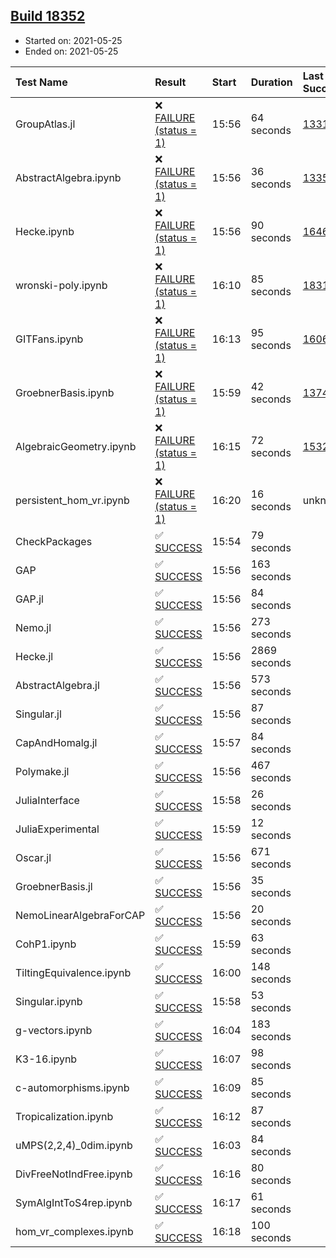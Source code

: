 ## [Build 18352](https://oscarci.mathematik.uni-kl.de/job/oscar/18352/)

* Started on: 2021-05-25
* Ended on: 2021-05-25

| Test Name    | Result | Start | Duration | Last Success | First Failure |
|:-------------|:-------|:------|:---------|:-------------|:--------------|
| GroupAtlas.jl | ❌ [FAILURE (status = 1)](https://oscarci.mathematik.uni-kl.de/job/oscar/18352/artifact/logs/build-18352/GroupAtlas.jl.log) | 15:56 | 64 seconds | [13311](https://oscarci.mathematik.uni-kl.de/job/oscar/13311/) | [13312](https://oscarci.mathematik.uni-kl.de/job/oscar/13312/) |
| AbstractAlgebra.ipynb | ❌ [FAILURE (status = 1)](https://oscarci.mathematik.uni-kl.de/job/oscar/18352/artifact/logs/build-18352/AbstractAlgebra.ipynb.log) | 15:56 | 36 seconds | [13355](https://oscarci.mathematik.uni-kl.de/job/oscar/13355/) | [13356](https://oscarci.mathematik.uni-kl.de/job/oscar/13356/) |
| Hecke.ipynb | ❌ [FAILURE (status = 1)](https://oscarci.mathematik.uni-kl.de/job/oscar/18352/artifact/logs/build-18352/Hecke.ipynb.log) | 15:56 | 90 seconds | [16463](https://oscarci.mathematik.uni-kl.de/job/oscar/16463/) | [16464](https://oscarci.mathematik.uni-kl.de/job/oscar/16464/) |
| wronski-poly.ipynb | ❌ [FAILURE (status = 1)](https://oscarci.mathematik.uni-kl.de/job/oscar/18352/artifact/logs/build-18352/wronski-poly.ipynb.log) | 16:10 | 85 seconds | [18314](https://oscarci.mathematik.uni-kl.de/job/oscar/18314/) | [18315](https://oscarci.mathematik.uni-kl.de/job/oscar/18315/) |
| GITFans.ipynb | ❌ [FAILURE (status = 1)](https://oscarci.mathematik.uni-kl.de/job/oscar/18352/artifact/logs/build-18352/GITFans.ipynb.log) | 16:13 | 95 seconds | [16068](https://oscarci.mathematik.uni-kl.de/job/oscar/16068/) | [16069](https://oscarci.mathematik.uni-kl.de/job/oscar/16069/) |
| GroebnerBasis.ipynb | ❌ [FAILURE (status = 1)](https://oscarci.mathematik.uni-kl.de/job/oscar/18352/artifact/logs/build-18352/GroebnerBasis.ipynb.log) | 15:59 | 42 seconds | [13748](https://oscarci.mathematik.uni-kl.de/job/oscar/13748/) | [13749](https://oscarci.mathematik.uni-kl.de/job/oscar/13749/) |
| AlgebraicGeometry.ipynb | ❌ [FAILURE (status = 1)](https://oscarci.mathematik.uni-kl.de/job/oscar/18352/artifact/logs/build-18352/AlgebraicGeometry.ipynb.log) | 16:15 | 72 seconds | [15322](https://oscarci.mathematik.uni-kl.de/job/oscar/15322/) | [15323](https://oscarci.mathematik.uni-kl.de/job/oscar/15323/) |
| persistent_hom_vr.ipynb | ❌ [FAILURE (status = 1)](https://oscarci.mathematik.uni-kl.de/job/oscar/18352/artifact/logs/build-18352/persistent_hom_vr.ipynb.log) | 16:20 | 16 seconds | unknown | unknown |
| CheckPackages | ✅ [SUCCESS](https://oscarci.mathematik.uni-kl.de/job/oscar/18352/artifact/logs/build-18352/CheckPackages.log) | 15:54 | 79 seconds |  |  |
| GAP | ✅ [SUCCESS](https://oscarci.mathematik.uni-kl.de/job/oscar/18352/artifact/logs/build-18352/GAP.log) | 15:56 | 163 seconds |  |  |
| GAP.jl | ✅ [SUCCESS](https://oscarci.mathematik.uni-kl.de/job/oscar/18352/artifact/logs/build-18352/GAP.jl.log) | 15:56 | 84 seconds |  |  |
| Nemo.jl | ✅ [SUCCESS](https://oscarci.mathematik.uni-kl.de/job/oscar/18352/artifact/logs/build-18352/Nemo.jl.log) | 15:56 | 273 seconds |  |  |
| Hecke.jl | ✅ [SUCCESS](https://oscarci.mathematik.uni-kl.de/job/oscar/18352/artifact/logs/build-18352/Hecke.jl.log) | 15:56 | 2869 seconds |  |  |
| AbstractAlgebra.jl | ✅ [SUCCESS](https://oscarci.mathematik.uni-kl.de/job/oscar/18352/artifact/logs/build-18352/AbstractAlgebra.jl.log) | 15:56 | 573 seconds |  |  |
| Singular.jl | ✅ [SUCCESS](https://oscarci.mathematik.uni-kl.de/job/oscar/18352/artifact/logs/build-18352/Singular.jl.log) | 15:56 | 87 seconds |  |  |
| CapAndHomalg.jl | ✅ [SUCCESS](https://oscarci.mathematik.uni-kl.de/job/oscar/18352/artifact/logs/build-18352/CapAndHomalg.jl.log) | 15:57 | 84 seconds |  |  |
| Polymake.jl | ✅ [SUCCESS](https://oscarci.mathematik.uni-kl.de/job/oscar/18352/artifact/logs/build-18352/Polymake.jl.log) | 15:56 | 467 seconds |  |  |
| JuliaInterface | ✅ [SUCCESS](https://oscarci.mathematik.uni-kl.de/job/oscar/18352/artifact/logs/build-18352/JuliaInterface.log) | 15:58 | 26 seconds |  |  |
| JuliaExperimental | ✅ [SUCCESS](https://oscarci.mathematik.uni-kl.de/job/oscar/18352/artifact/logs/build-18352/JuliaExperimental.log) | 15:59 | 12 seconds |  |  |
| Oscar.jl | ✅ [SUCCESS](https://oscarci.mathematik.uni-kl.de/job/oscar/18352/artifact/logs/build-18352/Oscar.jl.log) | 15:56 | 671 seconds |  |  |
| GroebnerBasis.jl | ✅ [SUCCESS](https://oscarci.mathematik.uni-kl.de/job/oscar/18352/artifact/logs/build-18352/GroebnerBasis.jl.log) | 15:56 | 35 seconds |  |  |
| NemoLinearAlgebraForCAP | ✅ [SUCCESS](https://oscarci.mathematik.uni-kl.de/job/oscar/18352/artifact/logs/build-18352/NemoLinearAlgebraForCAP.log) | 15:56 | 20 seconds |  |  |
| CohP1.ipynb | ✅ [SUCCESS](https://oscarci.mathematik.uni-kl.de/job/oscar/18352/artifact/logs/build-18352/CohP1.ipynb.log) | 15:59 | 63 seconds |  |  |
| TiltingEquivalence.ipynb | ✅ [SUCCESS](https://oscarci.mathematik.uni-kl.de/job/oscar/18352/artifact/logs/build-18352/TiltingEquivalence.ipynb.log) | 16:00 | 148 seconds |  |  |
| Singular.ipynb | ✅ [SUCCESS](https://oscarci.mathematik.uni-kl.de/job/oscar/18352/artifact/logs/build-18352/Singular.ipynb.log) | 15:58 | 53 seconds |  |  |
| g-vectors.ipynb | ✅ [SUCCESS](https://oscarci.mathematik.uni-kl.de/job/oscar/18352/artifact/logs/build-18352/g-vectors.ipynb.log) | 16:04 | 183 seconds |  |  |
| K3-16.ipynb | ✅ [SUCCESS](https://oscarci.mathematik.uni-kl.de/job/oscar/18352/artifact/logs/build-18352/K3-16.ipynb.log) | 16:07 | 98 seconds |  |  |
| c-automorphisms.ipynb | ✅ [SUCCESS](https://oscarci.mathematik.uni-kl.de/job/oscar/18352/artifact/logs/build-18352/c-automorphisms.ipynb.log) | 16:09 | 85 seconds |  |  |
| Tropicalization.ipynb | ✅ [SUCCESS](https://oscarci.mathematik.uni-kl.de/job/oscar/18352/artifact/logs/build-18352/Tropicalization.ipynb.log) | 16:12 | 87 seconds |  |  |
| uMPS(2,2,4)_0dim.ipynb | ✅ [SUCCESS](https://oscarci.mathematik.uni-kl.de/job/oscar/18352/artifact/logs/build-18352/uMPS-2-2-4-_0dim.ipynb.log) | 16:03 | 84 seconds |  |  |
| DivFreeNotIndFree.ipynb | ✅ [SUCCESS](https://oscarci.mathematik.uni-kl.de/job/oscar/18352/artifact/logs/build-18352/DivFreeNotIndFree.ipynb.log) | 16:16 | 80 seconds |  |  |
| SymAlgIntToS4rep.ipynb | ✅ [SUCCESS](https://oscarci.mathematik.uni-kl.de/job/oscar/18352/artifact/logs/build-18352/SymAlgIntToS4rep.ipynb.log) | 16:17 | 61 seconds |  |  |
| hom_vr_complexes.ipynb | ✅ [SUCCESS](https://oscarci.mathematik.uni-kl.de/job/oscar/18352/artifact/logs/build-18352/hom_vr_complexes.ipynb.log) | 16:18 | 100 seconds |  |  |
